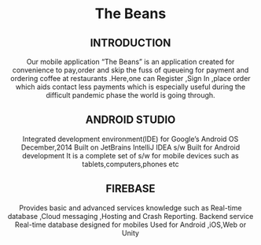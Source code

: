 <header>
  <h1 class="gradient-text">The Beans</h1>
   <h2 class="gradient-text">INTRODUCTION</h2>
  Our mobile application “The Beans” is an application created for convenience
to pay,order and skip the fuss of queueing for payment and ordering coffee at
restaurants .Here,one can Register ,Sign In ,place order which aids contact less
payments which is especially useful during the difficult pandemic phase the
world is going through.
   <h2 class="gradient-text">ANDROID STUDIO</h2>
   Integrated development environment(IDE) for Google’s Android OS
December,2014
Built on JetBrains IntelliJ IDEA s/w
Built for Android development
It is a complete set of s/w for mobile devices such as
tablets,computers,phones etc
  <h2 class="gradient-text">FIREBASE</h2>
  Provides basic and advanced services knowledge such as Real-time
database ,Cloud messaging ,Hosting and Crash Reporting.
 Backend service
Real-time database designed for mobiles
Used for Android ,iOS,Web or Unity
</header>

